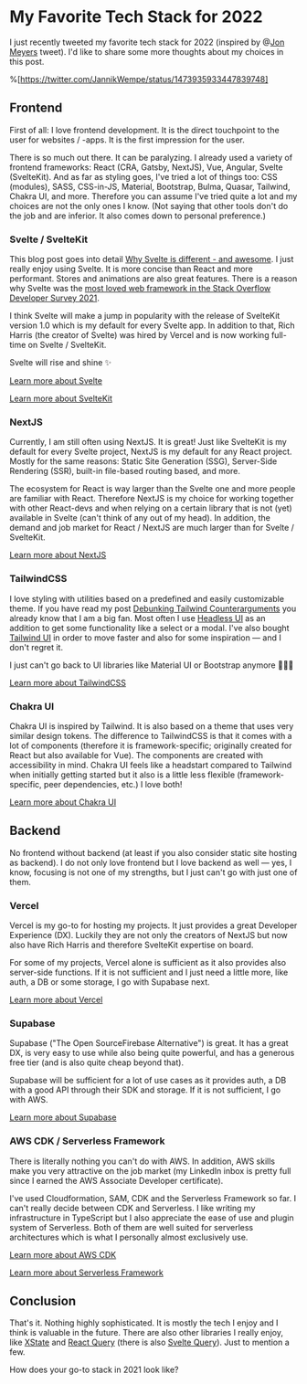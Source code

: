 # My Favorite Tech Stack for 2022

I just recently tweeted my favorite tech stack for 2022 (inspired by @[Jon Meyers](@dijonmusters) tweet). I'd like to share some more thoughts about my choices in this post.

%[https://twitter.com/JannikWempe/status/1473935933447839748]

## Frontend

First of all: I love frontend development. It is the direct touchpoint to the user for websites / -apps. It is the first impression for the user.

There is so much out there. It can be paralyzing. I already used a variety of frontend frameworks: React (CRA, Gatsby, NextJS), Vue, Angular, Svelte (SvelteKit). And as far as styling goes, I've tried a lot of things too: CSS (modules), SASS, CSS-in-JS, Material, Bootstrap, Bulma, Quasar, Tailwind, Chakra UI, and more. Therefore you can assume I've tried quite a lot and my choices are not the only ones I know. (Not saying that other tools don't do the job and are inferior. It also comes down to personal preference.)

### Svelte / SvelteKit

This blog post goes into detail [Why Svelte is different - and awesome](https://blog.jannikwempe.com/why-svelte-is-different-and-awesome). I just really enjoy using Svelte. It is more concise than React and more performant. Stores and animations are also great features. There is a reason why Svelte was the [most loved web framework in the Stack Overflow Developer Survey 2021](https://insights.stackoverflow.com/survey/2021#section-most-loved-dreaded-and-wanted-web-frameworks).

I think Svelte will make a jump in popularity with the release of SvelteKit version 1.0 which is my default for every Svelte app. In addition to that, Rich Harris (the creator of Svelte) was hired by Vercel and is now working full-time on Svelte / SvelteKit. 

Svelte will rise and shine ✨

[Learn more about Svelte](https://svelte.dev/)

[Learn more about SvelteKit](https://kit.svelte.dev/)

### NextJS

Currently, I am still often using NextJS. It is great! Just like SvelteKit is my default for every Svelte project, NextJS is my default for any React project. Mostly for the same reasons: Static Site Generation (SSG), Server-Side Rendering (SSR), built-in file-based routing based, and more. 

The ecosystem for React is way larger than the Svelte one and more people are familiar with React. Therefore NextJS is my choice for working together with other React-devs and when relying on a certain library that is not (yet) available in Svelte (can't think of any out of my head). In addition, the demand and job market for React / NextJS are much larger than for Svelte / SvelteKit.

[Learn more about NextJS](https://nextjs.org/)

### TailwindCSS

I love styling with utilities based on a predefined and easily customizable theme. If you have read my post [Debunking Tailwind Counterarguments](https://blog.jannikwempe.com/debunking-tailwind-counterarguments) you already know that I am a big fan. Most often I use [Headless UI](https://headlessui.dev/) as an addition to get some functionality like a select or a modal. I've also bought [Tailwind UI](https://tailwindui.com/) in order to move faster and also for some inspiration — and I don't regret it.

I just can't go back to UI libraries like Material UI or Bootstrap anymore 🤷🏼‍♂️

[Learn more about TailwindCSS](https://tailwindcss.com/)

### Chakra UI

Chakra UI is inspired by Tailwind. It is also based on a theme that uses very similar design tokens. The difference to TailwindCSS is that it comes with a lot of components (therefore it is framework-specific; originally created for React but also available for Vue). The components are created with accessibility in mind. Chakra UI feels like a headstart compared to Tailwind when initially getting started but it also is a little less flexible (framework-specific, peer dependencies, etc.) I love both!

[Learn more about Chakra UI](https://chakra-ui.com/)

## Backend

No frontend without backend (at least if you also consider static site hosting as backend). I do not only love frontend but I love backend as well — yes, I know, focusing is not one of my strengths, but I just can't go with just one of them. 

### Vercel

Vercel is my go-to for hosting my projects. It just provides a great Developer Experience (DX). Luckily they are not only the creators of NextJS but now also have Rich Harris and therefore SvelteKit expertise on board.

For some of my projects, Vercel alone is sufficient as it also provides also server-side functions. If it is not sufficient and I just need a little more, like auth, a DB or some storage, I go with Supabase next.

[Learn more about Vercel](https://vercel.com)

### Supabase

Supabase ("The Open SourceFirebase Alternative") is great. It has a great DX, is very easy to use while also being quite powerful, and has a generous free tier (and is also quite cheap beyond that).

Supabase will be sufficient for a lot of use cases as it provides auth, a DB with a good API through their SDK and storage. If it is not sufficient, I go with AWS.

[Learn more about Supabase](https://supabase.com/)

### AWS CDK / Serverless Framework

There is literally nothing you can't do with AWS. In addition, AWS skills make you very attractive on the job market (my LinkedIn inbox is pretty full since I earned the AWS Associate Developer certificate).

I've used Cloudformation, SAM, CDK and the Serverless Framework so far. I can't really decide between CDK and Serverless. I like writing my infrastructure in TypeScript but I also appreciate the ease of use and plugin system of Serverless. Both of them are well suited for serverless architectures which is what I personally almost exclusively use.

[Learn more about AWS CDK](https://aws.amazon.com/cdk/)

[Learn more about Serverless Framework](https://www.serverless.com/)

## Conclusion

That's it. Nothing highly sophisticated. It is mostly the tech I enjoy and I think is valuable in the future. There are also other libraries I really enjoy, like [XState](https://xstate.js.org/) and [React Query](https://react-query.tanstack.com/) (there is also [Svelte Query](https://sveltequery.vercel.app/)). Just to mention a few.

How does your go-to stack in 2021 look like?